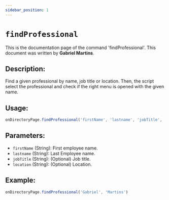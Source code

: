 ```yaml
---
sidebar_position: 1
---
```


# `findProfessional`

This is the documentation page of the command 'findProfessional'. This document was written by **Gabriel Martins**.

## Description:

Find a given professional by name, job title or location. Then, the script select
the professional and check if the right menu is opened with the given name.

## Usage:

```js
onDirectoryPage.findProfessional('firstName', 'lastname', 'jobTitle', 'location')
```

## Parameters:

- `firstName` (String): First employee name.
- `lastname` (String): Last Employee name.
- `jobTitle` (String): (Optional) Job title.
- `location` (String): (Optional) Location.

## Example:

```js
onDirectoryPage.findProfessional('Gabriel', 'Martins')
```